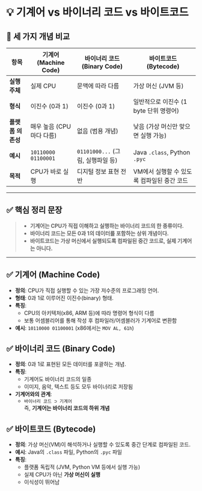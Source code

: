# 💡 기계어 vs 바이너리 코드 vs 바이트코드

## 🔄 세 가지 개념 비교

| 항목         | 기계어 (Machine Code)              | 바이너리 코드 (Binary Code)                           | 바이트코드 (Bytecode)                                 |
|--------------|------------------------------------|--------------------------------------------------------|--------------------------------------------------------|
| **실행 주체** | 실제 CPU                           | 문맥에 따라 다름                                       | 가상 머신 (JVM 등)                                     |
| **형식**     | 이진수 (0과 1)                     | 이진수 (0과 1)                                          | 일반적으로 이진수 (1 byte 단위 명령어)                 |
| **플랫폼 의존성** | 매우 높음 (CPU마다 다름)         | 없음 (범용 개념)                                       | 낮음 (가상 머신만 맞으면 실행 가능)                    |
| **예시**     | `10110000 01100001`                | `01101000...` (그림, 실행파일 등)                      | Java `.class`, Python `.pyc`                           |
| **목적**     | CPU가 바로 실행                    | 디지털 정보 표현 전반                                  | VM에서 실행할 수 있도록 컴파일된 중간 코드             |

---

## ✅ 핵심 정리 문장

> - **기계어는 CPU가 직접 이해하고 실행하는 바이너리 코드의 한 종류이다.**  
> - **바이너리 코드는 모든 0과 1의 데이터를 포함하는 상위 개념이다.**  
> - **바이트코드는 가상 머신에서 실행되도록 컴파일된 중간 코드로, 실제 기계어는 아니다.**

---

## ✅ 기계어 (Machine Code)
- **정의**: CPU가 직접 실행할 수 있는 가장 저수준의 프로그래밍 언어.
- **형태**: 0과 1로 이루어진 이진수(binary) 형태.
- **특징**:
  - CPU의 아키텍처(x86, ARM 등)에 따라 명령어 형식이 다름
  - 보통 어셈블리어를 통해 작성 후 컴파일러/어셈블러가 기계어로 변환함
- **예시**: `10110000 01100001` (x86에서는 `MOV AL, 61h`)

## ✅ 바이너리 코드 (Binary Code)
- **정의**: 0과 1로 표현된 모든 데이터를 포괄하는 개념.
- **특징**:
  - 기계어도 바이너리 코드의 일종
  - 이미지, 음악, 텍스트 등도 모두 바이너리로 저장됨
- **기계어와의 관계**:  
  - `바이너리 코드 ⊃ 기계어`  
    즉, **기계어는 바이너리 코드의 하위 개념**

## ✅ 바이트코드 (Bytecode)
- **정의**: 가상 머신(VM)이 해석하거나 실행할 수 있도록 중간 단계로 컴파일된 코드.
- **예시**: Java의 `.class` 파일, Python의 `.pyc` 파일
- **특징**:
  - 플랫폼 독립적 (JVM, Python VM 등에서 실행 가능)
  - 실제 CPU가 아닌 **가상 머신이 실행**
  - 이식성이 뛰어남

